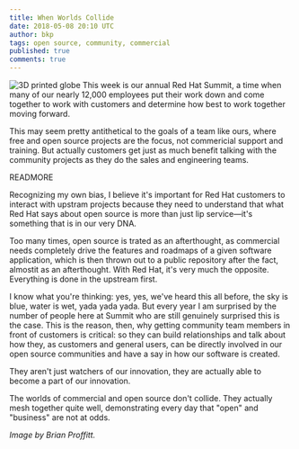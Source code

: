 ```yaml
---
title: When Worlds Collide
date: 2018-05-08 20:10 UTC
author: bkp
tags: open source, community, commercial
published: true
comments: true
---
```


![3D printed globe](blog/communityglobe.jpg) This week is our annual Red Hat Summit, a time when many of our nearly 12,000 employees put their work down and come together to work with customers and determine how best to work together moving forward.

This may seem pretty antithetical to the goals of a team like ours, where free and open source projects are the focus, not commericial support and training. But actually customers get just as much benefit talking with the community projects as they do the sales and engineering teams.

READMORE

Recognizing my own bias, I believe it's important for Red Hat customers to interact with upstram projects because they need to understand that what Red Hat says about open source is more than just lip service&mdash;it's something that is in our very DNA.

Too many times, open source is trated as an afterthought, as commercial needs completely drive the features and roadmaps of a given software application, which is then thrown out to a public repository after the fact, almostit as an afterthought. With Red Hat, it's very much the opposite. Everything is done in the upstream first.

I know what you're thinking: yes, yes, we've heard this all before, the sky is blue, water is wet, yada yada yada. But every year I am surprised by the number of people here at Summit who are still genuinely surprised this is the case. This is the reason, then, why getting community team members in front of customers is critical: so they can build relationships and talk about how they, as customers and general users, can be directly involved in our open source communities and have a say in how our software is created. 

They aren't just watchers of our innovation, they are actually able to become a part of our innovation.

The worlds of commercial and open source don't collide. They actually mesh together quite well, demonstrating every day that "open" and "business" are not at odds.

*Image by Brian Proffitt.*
